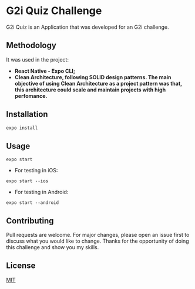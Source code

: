 # G2i Quiz Challenge

G2i Quiz is an Application that was developed for an G2i challenge.

## Methodology

It was used in the project:
* **React Native - Expo CLI;**
* **Clean Architecture, following SOLID design patterns. The main objective of using Clean Architecture as a project pattern was that, this architecture could scale and maintain projects with high perfomance.**


## Installation

```bash
expo install
```

## Usage

```
expo start
```

* For testing in iOS:
```
expo start --ios
```
* For testing in Android:
```
expo start --android
```

## Contributing
Pull requests are welcome. For major changes, please open an issue first to discuss what you would like to change. Thanks for the opportunity of doing this challenge and show you my skills.

## License
[MIT](https://choosealicense.com/licenses/mit/)